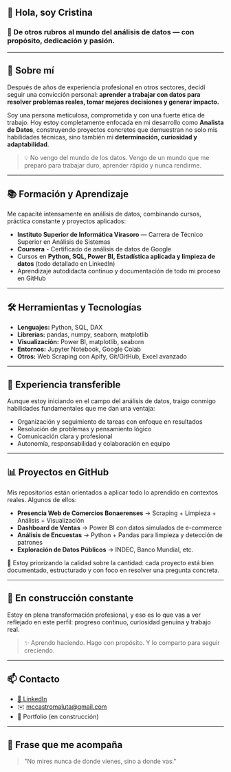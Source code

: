 ## 👋 Hola, soy Cristina


### 🔄 De otros rubros al mundo del análisis de datos — con propósito, dedicación y pasión.

---

## 🎯 Sobre mí

Después de años de experiencia profesional en otros sectores, decidí seguir una convicción personal: **aprender a trabajar con datos para resolver problemas reales, tomar mejores decisiones y generar impacto.**

Soy una persona meticulosa, comprometida y con una fuerte ética de trabajo. Hoy estoy completamente enfocada en mi desarrollo como **Analista de Datos**, construyendo proyectos concretos que demuestran no solo mis habilidades técnicas, sino también mi **determinación, curiosidad y adaptabilidad**.

> 💡 No vengo del mundo de los datos. Vengo de un mundo que me preparó para trabajar duro, aprender rápido y nunca rendirme.

---

## 📚 Formación y Aprendizaje

Me capacité intensamente en análisis de datos, combinando cursos, práctica constante y proyectos aplicados:

- **Instituto Superior de Informática Virasoro** — Carrera de Técnico Superior en Análisis de Sistemas
- **Coursera** - Certificado de análisis de datos de Google
- Cursos en **Python, SQL, Power BI, Estadística aplicada y limpieza de datos** (todo detallado en LinkedIn)
- Aprendizaje autodidacta continuo y documentación de todo mi proceso en GitHub
 
---

## 🛠️ Herramientas y Tecnologías

- **Lenguajes:** Python, SQL, DAX  
- **Librerías:** pandas, numpy, seaborn, matplotlib  
- **Visualización:** Power BI, matplotlib, seaborn  
- **Entornos:** Jupyter Notebook, Google Colab  
- **Otros:** Web Scraping con Apify, Git/GitHub, Excel avanzado

---

## 💼 Experiencia transferible

Aunque estoy iniciando en el campo del análisis de datos, traigo conmigo habilidades fundamentales que me dan una ventaja:

- Organización y seguimiento de tareas con enfoque en resultados
- Resolución de problemas y pensamiento lógico
- Comunicación clara y profesional
- Autonomía, responsabilidad y colaboración en equipo

---

## 📊 Proyectos en GitHub

Mis repositorios están orientados a aplicar todo lo aprendido en contextos reales. Algunos de ellos:

- **Presencia Web de Comercios Bonaerenses** → Scraping + Limpieza + Análisis + Visualización
- **Dashboard de Ventas** → Power BI con datos simulados de e-commerce
- **Análisis de Encuestas** → Python + Pandas para limpieza y detección de patrones
- **Exploración de Datos Públicos** → INDEC, Banco Mundial, etc.

📌 Estoy priorizando la calidad sobre la cantidad: cada proyecto está bien documentado, estructurado y con foco en resolver una pregunta concreta.

---

## 🚀 En construcción constante

Estoy en plena transformación profesional, y eso es lo que vas a ver reflejado en este perfil: progreso continuo, curiosidad genuina y trabajo real.

> ✨ Aprendo haciendo. Hago con propósito. Y lo comparto para seguir creciendo.

---

## 📫 Contacto

- [💼 LinkedIn](https://www.linkedin.com/in/mc-castro-maluta/)  
- ✉️ mccastromaluta@gmail.com
- 📁 Portfolio (en construcción)

---

## 🧠 Frase que me acompaña

> "No mires nunca de donde vienes, sino a donde vas." 


